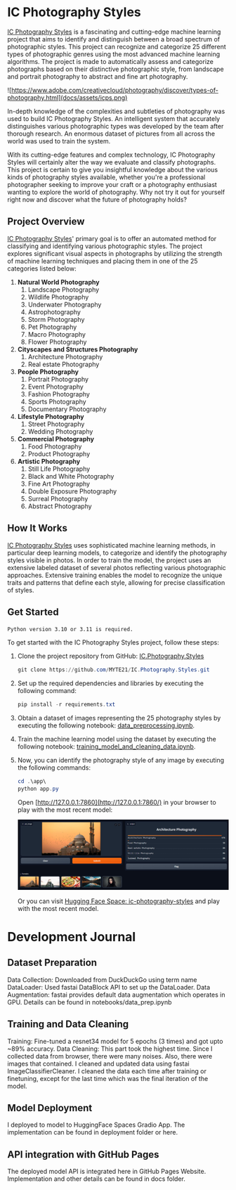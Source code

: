 # IC Photography Styles

[IC Photography Styles](https://github.com/MYTE21/IC.Photography.Styles) is a fascinating and cutting-edge machine learning project that aims to identify and distinguish between a broad spectrum of photographic styles. This project can recognize and categorize 25 different types of photographic genres using the most advanced machine learning algorithms. The project is made to automatically assess and categorize photographs based on their distinctive photographic style, from landscape and portrait photography to abstract and fine art photography.

![https://www.adobe.com/creativecloud/photography/discover/types-of-photography.html](docs/assets/icps.png)

In-depth knowledge of the complexities and subtleties of photography was used to build IC Photography Styles.
An intelligent system
that accurately distinguishes various photographic types was developed by the team after thorough research.
An enormous dataset of pictures from all across the world was used to train the system.

With its cutting-edge features and complex technology,
IC Photography Styles will certainly alter the way we evaluate and classify photographs.
This project is certain to give you insightful knowledge about the various kinds of photography styles available,
whether you're a professional photographer
seeking to improve your craft or a photography enthusiast wanting to explore the world of photography.
Why not try it out for yourself right now and discover what the future of photography holds?

## Project Overview

[IC Photography Styles](https://github.com/MYTE21/IC.Photography.Styles)' primary goal is
to offer an automated method for classifying and identifying various photographic styles.
The project explores significant visual aspects in photographs
by utilizing the strength of machine learning techniques and placing them in one of the 25 categories listed below:

1. **Natural World Photography**
   1. Landscape Photography
   2. Wildlife Photography
   3. Underwater Photography
   4. Astrophotography
   5. Storm Photography
   6. Pet Photography
   7. Macro Photography
   8. Flower Photography
2. **Cityscapes and Structures Photography**
   1. Architecture Photography
   2. Real estate Photography
3. **People Photography**
   1. Portrait Photography
   2. Event Photography
   3. Fashion Photography
   4. Sports Photography
   5. Documentary Photography
4. **Lifestyle Photography**
   1. Street Photography
   2. Wedding Photography
5. **Commercial Photography**
   1. Food Photography
   2. Product Photography
6. **Artistic Photography**
   1. Still Life Photography
   2. Black and White Photography
   3. Fine Art Photography
   4. Double Exposure Photography
   5. Surreal Photography
   6. Abstract Photography

## How It Works

[IC Photography Styles](https://github.com/MYTE21/IC.Photography.Styles) uses sophisticated machine learning methods,
in particular deep learning models,
to categorize and identify the photography styles visible in photos.
In order to train the model,
the project uses an extensive labeled dataset of several photos reflecting various photographic approaches.
Extensive training enables the model to recognize the unique traits and patterns that define each style,
allowing for precise classification of styles.

## Get Started

`Python version 3.10 or 3.11 is required.`

To get started with the IC Photography Styles project, follow these steps:

1. Clone the project repository from GitHub: [IC.Photography.Styles](https://github.com/MYTE21/IC.Photography.Styles.git)

    ```powershell
    git clone https://github.com/MYTE21/IC.Photography.Styles.git
    ```

2. Set up the required dependencies and libraries by executing the following command:

    ```powershell
    pip install -r requirements.txt
    ```

3. Obtain a dataset of images representing the 25 photography styles by executing the following notebook: [data_preprocessing.ipynb](notebooks/data_preprocessing.ipynb).
4. Train the machine learning model using the dataset by executing the following notebook: [training_model_and_cleaning_data.ipynb](notebooks/training_model_and_cleaning_data.ipynb).
5. Now, you can identify the photography style of any image by executing the following commands:

    ```powershell
    cd .\app\
    python app.py
    ```

   Open [http://127.0.0.1:7860](http://127.0.0.1:7860/) in your browser to play with the most recent model:

   ![icps_model.png](docs/assets/icps_model.png)

   Or you can visit [Hugging Face Space: ic-photography-styles](https://huggingface.co/spaces/myte/ic-photography-styles) and play with the most recent model.

# Development Journal

## Dataset Preparation
Data Collection: Downloaded from DuckDuckGo using term name
DataLoader: Used fastai DataBlock API to set up the DataLoader.
Data Augmentation: fastai provides default data augmentation which operates in GPU.
Details can be found in notebooks/data_prep.ipynb

## Training and Data Cleaning
Training: Fine-tuned a resnet34 model for 5 epochs (3 times) and got upto ~89% accuracy.
Data Cleaning: This part took the highest time. Since I collected data from browser, there were many noises. Also, there were images that contained. I cleaned and updated data using fastai ImageClassifierCleaner. I cleaned the data each time after training or finetuning, except for the last time which was the final iteration of the model.

## Model Deployment
I deployed to model to HuggingFace Spaces Gradio App. The implementation can be found in deployment folder or here.

## API integration with GitHub Pages
The deployed model API is integrated here in GitHub Pages Website. Implementation and other details can be found in docs folder.